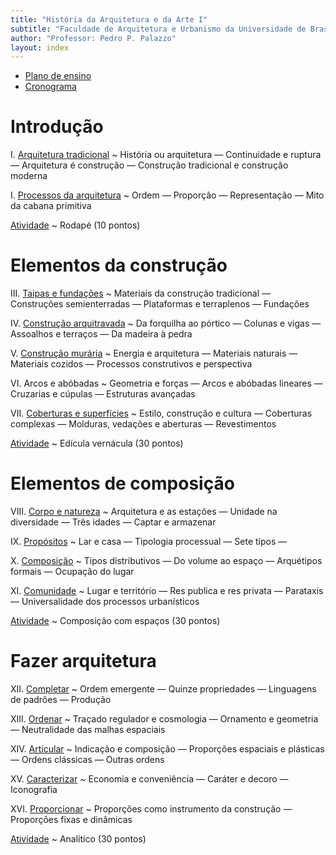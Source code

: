 ```yaml
---
title: "História da Arquitetura e da Arte I"
subtitle: "Faculdade de Arquitetura e Urbanismo da Universidade de Brasília"
author: "Professor: Pedro P. Palazzo"
layout: index
---
```


- [Plano de ensino](plano.md)
- [Cronograma](cronograma.md)

# Introdução #

I.  [Arquitetura tradicional](_aula/01-arqtrad.md)
    ~ História ou arquitetura
      — Continuidade e ruptura
      — Arquitetura é construção
      — Construção tradicional e construção moderna

I.  [Processos da arquitetura](_aula/02-processos.md)
    ~ Ordem
      — Proporção
      — Representação
      — Mito da cabana primitiva

[Atividade](_trab/rodape.md) <!--_,-->
~ Rodapé (10 pontos)

# Elementos da construção #

III. [Taipas e fundações](_aula/03-taipa.md)
     ~ Materiais da construção tradicional
       — Construções semienterradas
       — Plataformas e terraplenos
       — Fundações

IV.  [Construção arquitravada](_aula/04-arquitravada.md)
     ~ Da forquilha ao pórtico
       — Colunas e vigas
       — Assoalhos e terraços
       — Da madeira à pedra

V.  [Construção murária](_aula/05-muraria.md)
    ~ Energia e arquitetura
      — Materiais naturais
      — Materiais cozidos
      — Processos construtivos e perspectiva

VI. Arcos e abóbadas
    ~ Geometria e forças
      — Arcos e abóbadas lineares
      — Cruzarias e cúpulas
      — Estruturas avançadas

VII. [Coberturas e superfícies](_aula/07-coberturas.md)
     ~ Estilo, construção e cultura
       — Coberturas complexas
       — Molduras, vedações e aberturas
       — Revestimentos

[Atividade](_trab/vernacular.md) <!--_,-->
~ Edícula vernácula (30 pontos)

# Elementos de composição #

VIII. [Corpo e natureza](_aula/08-corpo-natureza.md)
      ~ Arquitetura e as estações
        — Unidade na diversidade
        — Três idades
        — Captar e armazenar

IX.  [Propósitos](_aula/09-propositos.md)
     ~ Lar e casa
       — Tipologia processual
       — Sete tipos
       — 

X.  [Composição](_aula/10-composicao.md)
    ~ Tipos distributivos
      — Do volume ao espaço
      — Arquétipos formais
      — Ocupação do lugar

XI. [Comunidade](_aula/11-comunidade.md)
    ~ Lugar e território
      — Res publica e res privata
      — Parataxis
      — Universalidade dos processos urbanísticos

[Atividade](_trab/quincunx.md) <!--_,-->
~ Composição com espaços (30 pontos)

# Fazer arquitetura #

XII. [Completar](_aula/12-completar.md)
     ~ Ordem emergente
       — Quinze propriedades
       — Linguagens de padrões
       — Produção

XIII. [Ordenar](_aula/13-ordenar.md)
      ~ Traçado regulador e cosmologia
        — Ornamento e geometria
        — Neutralidade das malhas espaciais

XIV. [Articular](_aula/14-articular.md)
     ~ Indicação e composição
       — Proporções espaciais e plásticas
       — Ordens clássicas
       — Outras ordens

XV.  [Caracterizar](_aula/15-caracterizar.md)
     ~ Economia e conveniência
       — Caráter e decoro
       — Iconografia

XVI. [Proporcionar](_aula/16-proporcionar.md)
     ~ Proporções como instrumento da construção
       — Proporções fixas e dinâmicas

[Atividade](_trab/analitico.md) <!--_,-->
~ Analítico (30 pontos)

